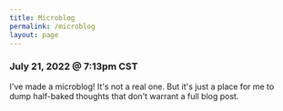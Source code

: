 ```yaml
---
title: Microblog
permalink: /microblog
layout: page
---
```


### July 21, 2022 @ 7:13pm CST

I've made a microblog! It's not a real one. But it's just a place for me to dump half-baked thoughts that don't warrant a full blog post.
